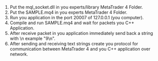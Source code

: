 1) Put the mql_socket.dll in you experts/library MetaTrader 4 Folder.
2) Put the SAMPLE.mq4 in you experts MetaTrader 4 Folder.
3) Run you application in the port 20007 of 127.0.0.1 (you computer).
4) Compile and run SAMPLE.mq4 and wait for packets you C++ Application.
5) After receive packet in you application immediately send back a string with \n example "9\n".
6) After sending and receiving text strings create you protocol for communication between MetaTrader 4 and you C++ application over network.
